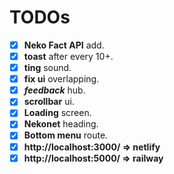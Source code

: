 # TODOs

- [x] **Neko Fact API** add.
- [x] **toast** after every 10+.
- [x] **ting** sound.
- [x] **fix ui** overlapping.
- [x] ***feedback*** hub.
- [x] **scrollbar** ui.
- [x] **Loading** screen.
- [x] **Nekonet** heading.
- [x] **Bottom menu** route.
- [x] **http://localhost:3000/ => netlify**
- [x] **http://localhost:5000/ => railway**
